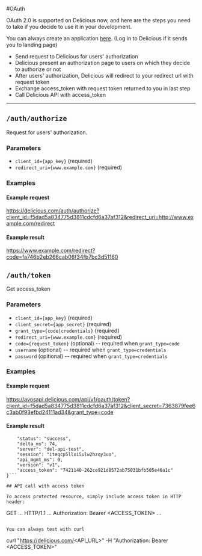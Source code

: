 #OAuth

OAuth 2.0 is supported on Delicious now, and here are the steps you need to take if you decide to use it in your development. 

You can always create an application [here](https://delicious.com/settings/developer). (Log in to Delicious if it sends you to landing page)

* Send request to Delicious for users' authorization
* Delicious present an authorization page to users on which they decide to authorize or not
* After users' authorization, Delicious will redirect to your redirect url with request token
* Exchange access_token with request token returned to you in last step
* Call Delicious API with access_token

---

## `/auth/authorize`
 Request for users' authorization. 

### Parameters

- `client_id={app_key}` (required)
- `redirect_uri={www.example.com}` (required)

### Examples

#### Example request

https://delicious.com/auth/authorize?client_id=f5dad5a834775d3811cdcfd6a37af312&redirect_uri=http://www.example.com/redirect

#### Example result

https://www.example.com/redirect?code=fa746b2eb266cab06f34fb7bc3d51160


## `/auth/token`
  Get access_token

### Parameters

- `client_id={app_key}` (required)
- `client_secret={app_secret}` (required)
- `grant_type={code|credentials}` (required)
- `redirect_uri={www.example.com}` (required)
- `code={request_token}` (optional) -- required when ```grant_type=code```
- `username` (optional) -- required when ```grant_type=credentials```
- `password` (opitional) -- required when ```grant_type=credentials```

### Examples

#### Example request

https://avosapi.delicious.com/api/v1/oauth/token?client_id=f5dad5a834775d3811cdcfd6a37af312&client_secret=7363879fee6c3ab0f93efbd24111ad34&grant_type=code

#### Example result

```{
    "status": "success",
    "delta_ms": 74,
    "server": "del-api-test",
    "session": "iteqcp5llxi5ulw2hzqy3uo",
    "api_mgmt_ms": 0,
    "version": "v1",
    "access_token": "7421140-262ce921d8572ab75031bfb505e46a1c"
}```

## API call with access token

To access protected resource, simply include access token in HTTP header:

```
GET ... HTTP/1.1
...
Authorization: Bearer <ACCESS_TOKEN>
...
```

You can always test with curl

```
curl "https://delicious.com/<API_URL>" -H "Authorization: Bearer <ACCESS_TOKEN>"
```



